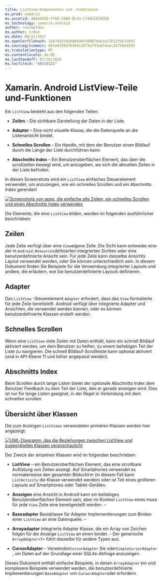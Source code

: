 ```yaml
---
title: ListView-Komponenten und -Funktionen
ms.prod: xamarin
ms.assetid: ABA40FED-FF68-C0B0-BC43-C748CEE585D8
ms.technology: xamarin-android
author: conceptdev
ms.author: crdun
ms.date: 08/21/2017
ms.openlocfilehash: 3ab7a923dabd6b98c509870abaa51b12fb63c8d2
ms.sourcegitcommit: b07e0259d7b30413673a793ebf4aec2b75bb9285
ms.translationtype: MT
ms.contentlocale: de-DE
ms.lasthandoff: 07/26/2019
ms.locfileid: "68510122"
---
```

# <a name="xamarinandroid-listview-parts-and-functionality"></a>Xamarin. Android ListView-Teile und-Funktionen

Ein `ListView` besteht aus den folgenden Teilen:

- **Zeilen** &ndash; Die sichtbare Darstellung der Daten in der Liste.

- **Adapter** &ndash; Eine nicht visuelle Klasse, die die Datenquelle an die Listenansicht bindet.

- **Schnelles Scrollen** &ndash; Ein Handle, mit dem der Benutzer einen Bildlauf durch die Länge der Liste durchführen kann.

- **Abschnitts Index** &ndash; Ein Benutzeroberflächen Element, das über die scrollzeilen bewegt wird, um anzugeben, wo sich die aktuellen Zeilen in der Liste befinden.

In diesen Screenshots wird ein `ListView` einfaches Steuerelement verwendet, um anzuzeigen, wie ein schnelles Scrollen und ein Abschnitts Index gerendert

[![Screenshots von apps, die einfache alte Zeilen, ein schnelles Scrollen und einen Abschnitts Index verwenden](parts-and-functionality-images/listviewparts.png)](parts-and-functionality-images/listviewparts.png#lightbox)

Die Elemente, die eine `ListView` bilden, werden im folgenden ausführlicher beschrieben:


## <a name="rows"></a>Zeilen

Jede Zeile verfügt über eine `View`eigene Zeile. Die Sicht kann entweder eine der in `Android.Resources`definierten integrierten Sichten oder eine benutzerdefinierte Ansicht sein. Für jede Zeile kann dasselbe Ansichts Layout verwendet werden, oder Sie können unterschiedlich sein. In diesem Dokument finden Sie Beispiele für die Verwendung integrierter Layouts und andere, die erläutern, wie Sie benutzerdefinierte Layouts definieren.


## <a name="adapter"></a>Adapter

Das `ListView` -Steuerelement `Adapter` erfordert, dass das `View` formatierte für jede Zeile bereitstellt. Android verfügt über integrierte Adapter und Ansichten, die verwendet werden können, oder es können benutzerdefinierte Klassen erstellt werden.


## <a name="fast-scrolling"></a>Schnelles Scrollen

Wenn eine `ListView` viele Zeilen mit Daten enthält, kann ein schnell Bildlauf aktiviert werden, um dem Benutzer zu helfen, zu einem beliebigen Teil der Liste zu navigieren. Die schnell Bildlauf-Scrollleiste kann optional aktiviert (und in API-Ebene 11 und höher angepasst werden).


## <a name="section-index"></a>Abschnitts Index

Beim Scrollen durch lange Listen bietet der optionale Abschnitts Index dem Benutzer Feedback zu dem Teil der Liste, den er gerade anzeigen wird. Dies ist nur für lange Listen geeignet, in der Regel in Verbindung mit dem schnellen scrollen.


## <a name="classes-overview"></a>Übersicht über Klassen

Die zum Anzeigen `ListViews` verwendeten primären Klassen werden hier angezeigt:

[![UML-Diagramm, das die Beziehungen zwischen ListView und zugeordneten Klassen veranschaulicht](parts-and-functionality-images/image2.png)](parts-and-functionality-images/image2.png#lightbox)

Der Zweck der einzelnen Klassen wird im folgenden beschrieben:

- **ListView** &ndash; ein Benutzeroberflächen Element, das eine scrollbare Auflistung von Zeilen anzeigt. Auf Smartphones verwendet es normalerweise den gesamten Bildschirm (in diesem Fall kann `ListActivity` die Klasse verwendet werden) oder ist Teil eines größeren Layouts auf Smartphones oder Tablet-Geräten.

- **Anzeigen** eine Ansicht in Android kann ein beliebiges Benutzeroberflächen Element sein, aber im Kontext `ListView` eines muss für jede `View` Zeile eine bereitgestellt werden. &ndash;

- **Baseadapter** Basisklasse für Adapter Implementierungen zum Binden einer `ListView` an eine Datenquelle. &ndash;

- **Arrayadapter** Integrierte Adapter Klasse, die ein Array von Zeichen folgen für die Anzeige `ListView` an einen bindet. &ndash; Der generische `ArrayAdapter<T>` führt dasselbe für andere Typen aus.

- **CursorAdapter** &ndash; Verwenden`CursorAdapter` Sie oder`SimpleCursorAdapter` , um Daten auf der Grundlage einer SQLite-Abfrage anzuzeigen.

Dieses Dokument enthält einfache Beispiele, in denen `ArrayAdapter` ein und komplexere Beispiele verwendet werden, die benutzerdefinierte Implementierungen `BaseAdapter` von `CursorAdapter`oder erfordern.

